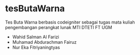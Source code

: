# tesButaWarna
Tes Buta Warna berbasis codeigniter sebagai tugas mata kuliah pengembangan perangkat lunak 
MTI DTETI FT UGM
- Wahid Salman Al Farizi
- Muhamad Abdurachman Fairuz
- Nur Eka Fitriyaningtyas

